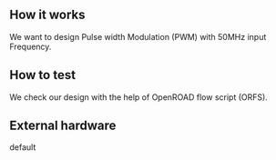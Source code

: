 
<!---

This file is used to generate your project datasheet. Please fill in the information below and delete any unused
sections.

You can also include images in this folder and reference them in the markdown. Each image must be less than
512 kb in size, and the combined size of all images must be less than 1 MB.
-->

## How it works

We want to design Pulse width Modulation (PWM) with 50MHz input Frequency.

## How to test

We check our design with the help of OpenROAD flow script (ORFS).

## External hardware

default
